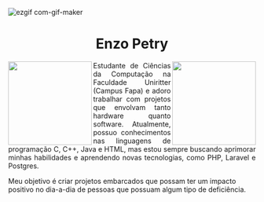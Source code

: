 ![ezgif com-gif-maker](https://user-images.githubusercontent.com/54451768/232890937-de05cbf7-1a13-4f9c-ad27-36bb6c7ea528.gif)
  <h1 align="center">Enzo Petry</h1>
  <img src="https://user-images.githubusercontent.com/54451768/232906588-a0bbec35-84b3-432f-9893-0a67028368aa.gif" align="left" height="170">
  <img src="https://user-images.githubusercontent.com/54451768/232906580-bacac01c-4570-4a21-8c10-9cfef4069979.gif" align="right" height="170">
   
  
  <p align="justify">Estudante de Ciências da Computação na Faculdade Uniritter (Campus Fapa) e adoro trabalhar com projetos que envolvam tanto hardware quanto software.
  Atualmente, possuo conhecimentos nas linguagens de programação C, C++, Java e HTML, mas estou sempre buscando aprimorar minhas habilidades e aprendendo novas tecnologias, como PHP, Laravel e Postgres.

Meu objetivo é criar projetos embarcados que possam ter um impacto positivo no dia-a-dia de pessoas que possuam algum tipo de deficiência.</p>
